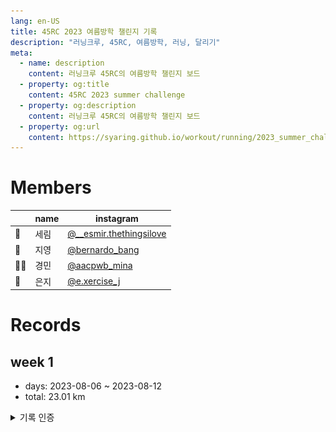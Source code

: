 ```yaml
---
lang: en-US
title: 45RC 2023 여름방학 챌린지 기록
description: "러닝크루, 45RC, 여름방학, 러닝, 달리기"
meta:
  - name: description
    content: 러닝크루 45RC의 여름방학 챌린지 보드
  - property: og:title
    content: 45RC 2023 summer challenge
  - property: og:description
    content: 러닝크루 45RC의 여름방학 챌린지 보드
  - property: og:url
    content: https://syaring.github.io/workout/running/2023_summer_challenge.html
---
```


# Members
||name|instagram|
|--|---|---|
|👩|세림|[@__esmir.thethingsilove](https://instagram.com/__esmir.thethingsilove)|
|👨|지영|[@bernardo_bang](https://instagram.com/bernardo_bang)|
|👱‍♀️|경민|[@aacpwb_mina](https://instagram.com/aacpwb_mina)|
|👧|은지|[@e.xercise_j](https://instagram.com/e.xercise_j)|

# Records
## week 1
* days: 2023-08-06 ~ 2023-08-12
* total: 23.01 km
<details>
  <summary>기록 인증</summary>
  <div>
    <img
			src="../../../assets/images/0806_benardo.jpeg"
			alt="방지영_0806_인증"
			style="width:60%;"
		/>
    <figcaption>방지영, 2023-08-06 13.00km</figcaption>
  </div>
	<div>
    <img
			src="../../../assets/images/0806_mina.jpeg"
			alt="노경민_0806_인증"
			style="width:60%;"
		/>
    <figcaption>노경민, 2023-08-06 10.01km</figcaption>
  </div>
</details>